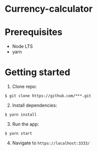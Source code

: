 # Currency-calculator

# Prerequisites
- Node LTS
- yarn

# Getting started
1. Clone repo:
```
$ git clone https://github.com/***.git
```
2. Install dependencies:
```
$ yarn install
```
3. Run the app:
```
$ yarn start
```
4. Navigate to `https://localhost:3333/`
